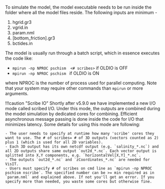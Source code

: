 To simulate the model, the model executable needs to be run inside the folder where all the model files reside. The following inputs are minimum - 

1. hgrid.gr3
2. vgrid.in
3. param.nml
4. [bottom_friction].gr3
5. bctides.in

The model is usually run through a batch script, which in essence executes the code like:

- `mpirun -np NPROC pschism  <# scribes>` if OLDIO is OFF 
- `mpirun -np NPROC pschism ` if OLDIO is ON

where NPROC is the number of process used for parallel computing. Note that your system may require 
 other commands than `mpirun` or more arguments.

!!!caution "Scribe IO"
    Shortly after v5.9.0 we have implemented a new I/O mode called scribed I/O. Under this mode, the outputs are combined during the model 
 simulation by dedicated cores for combining. Efficient asynchronous message passing is done inside the code for I/O that minimizes latency.
 Some details for using this mode are following:
    
    - The user needs to specify at runtime how many 'scribe' cores they want to use. The # of scribes= # of 3D outputs (vectors counted as 2) plus 1 (which is used for all 2D variables).
    - Each 3D output has its own netcdf output (e.g. `salinity_*.nc`) and all 2D outputs share same output `out2d_*.nc`. Each vector output is splitted into X,Y components, e.g. `horizontalVel[X,Y]_*.nc`.
    - The outputs `out2d_*.nc` and `zCoordinates_*.nc` are needed for VisIT. 
    - Users must specify # of scribes on cmd line as `mpirun -np NPROC pschism nscribe`. The specified number can be >= min required as in `param.nml` and explained above. If not you'll get an error. If you specify more than needed, you waste some cores but otherwise fine.
